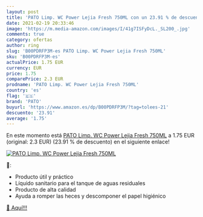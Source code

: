 ```yaml
---
layout: post
title: 'PATO Limp. WC Power Lejia Fresh 750ML con un 23.91 % de descuento'
date: 2021-02-19 20:33:46
image: 'https://m.media-amazon.com/images/I/41g7ISFyDcL._SL200_.jpg'
comments: true
category: ofertas
author: ring
slug: 'B00PDRFP3M-es PATO Limp. WC Power Lejia Fresh 750ML'
sku: 'B00PDRFP3M-es'
actualPrice: 1.75 EUR
currency: EUR
price: 1.75
comparePrice: 2.3 EUR
prodname: 'PATO Limp. WC Power Lejia Fresh 750ML'
country: 'es'
flag: '🇪🇸'
brand: 'PATO'
buyurl: 'https://www.amazon.es/dp/B00PDRFP3M/?tag=tolees-21'
descuento: '23.91'
average: '1.75'
---
```


En este momento está [PATO Limp. WC Power Lejia Fresh 750ML](https://www.amazon.es/dp/B00PDRFP3M/?tag=tolees-21) a 1.75 EUR (original: 2.3 EUR) (23.91 %  de descuento) en el siguiente enlace!

[![PATO Limp. WC Power Lejia Fresh 750ML](https://m.media-amazon.com/images/I/41g7ISFyDcL._SL200_.jpg)](https://www.amazon.es/dp/B00PDRFP3M/?tag=tolees-21)

🔎:

- Producto útil y práctico
- Líquido sanitario para el tanque de aguas residuales
- Producto de alta calidad
- Ayuda a romper las heces y descomponer el papel higiénico

[🛒 Aquí!!!](https://www.amazon.es/dp/B00PDRFP3M/?tag=tolees-21)
